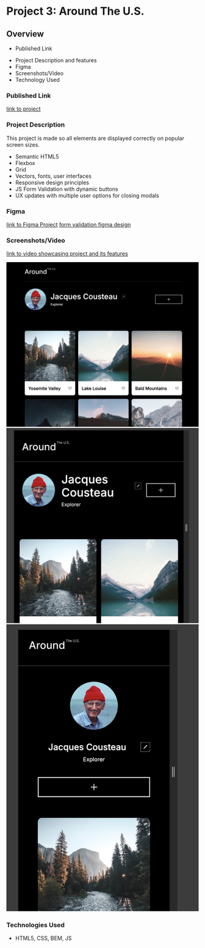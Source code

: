 # Project 3: Around The U.S.

## Overview

- Published Link

* Project Description and features
* Figma
* Screenshots/Video
* Technology Used

### Published Link

[link to project](http://annaeckman.github.io/se_project_aroundtheus)

### Project Description

This project is made so all elements are displayed correctly on popular screen sizes.

- Semantic HTML5
- Flexbox
- Grid
- Vectors, fonts, user interfaces
- Responsive design principles
- JS Form Validation with dynamic buttons
- UX updates with multiple user options for closing modals

### Figma

[link to Figma Project](https://www.figma.com/file/Es8zZP3ARGH9JGcw60i3OD/Sprint-3_-Around-the-US?type=design&node-id=0-1&mode=design&t=u0tUkTgrYBe53iaH-0)
[form validation figma design](https://www.figma.com/file/N3zUeequnpvMX807FfYAZW/Sprint-6-Around-The-U.S.?type=design&node-id=0-1&mode=design&t=4yVbF5EURdIkyySl-0)

### Screenshots/Video

[link to video showcasing project and its features](https://www.loom.com/share/597bbbebc0dd4264af861d3c4dde6e39?sid=0f1b734d-a2ca-4d81-9b11-d01a4f01d5a9)


![Alt text](./src/images/image.png)
![Alt text](./src/images/image-2.png)
![Alt text](./src/images/image-1.png)

### Technologies Used

- HTML5, CSS, BEM, JS

